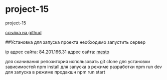 # project-15
project-15

[ссылка на githud](https://github.com/antonmakhnachev/project-12)



##Установка
для запуска проекта необходимо запустить сервер <mongod>

ip адрес сайта: 84.201.166.31
адрес сайта: [mesto](http://www.api.mesto.gq)

для скачивания репозитория использовать git clone
для установки зависимостей npm install
для запуска в режиме разработки npm run dev
для запуска в режиме продакшн npm run start





